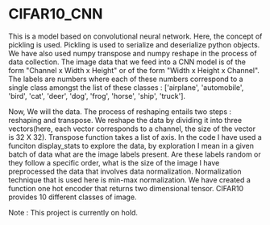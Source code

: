 # CIFAR10_CNN
This is a model based on convolutional neural network. Here, the concept of pickling is used. Pickling is used to serialize and 
deserialize python objects. We have also used numpy transpose and numpy reshape in the process of data collection.
The image data that we feed into a CNN model is of the form "Channel x Width x Height" or of the form "Width x Height x Channel". 
The labels are numbers where each of these numbers correspond to a single class amongst the list of these classes :
['airplane', 'automobile', 'bird', 'cat', 'deer', 'dog', 'frog', 'horse', 'ship', 'truck'].

Now, We will  the data. The process of reshaping entails two steps : reshaping and transpose.
We reshape the data by dividing it into three vectors(here, each vector corresponds to a channel, the size of the vector is 32 X 32).
Transpose function takes a list of axis.
In the code I have used a funciton display_stats to explore the data, by exploration I mean in a given batch of data what are the image 
labels present. Are these labels random or they follow a specific order, what is the size of the image
I have preprocessed the data that involves data normalization. Normalization technique that is used here is min-max normalization.
We have created a function one hot encoder that returns two dimensional tensor.
CIFAR10 provides 10 different classes of image.


Note : This project is currently on hold.

